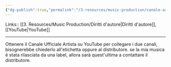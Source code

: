 ```yaml
---
{"dg-publish":true,"permalink":"/3-resources/music-production/canale-artista-su-you-tube/","tags":["type/note"]}
---
```


Links:: [[3. Resources/Music Production/Diritti d'autore\|Diritti d'autore]], [[YouTube\|YouTube]]

---
Ottenere il Canale Ufficiale Artista su YouTube
per collegare i due canali, bisognerebbe chiederlo all'etichetta oppure al distributore. 
se la mia musica è stata rilasciata da una label, allora sarà quest'ultima a contattare il distributore. 



